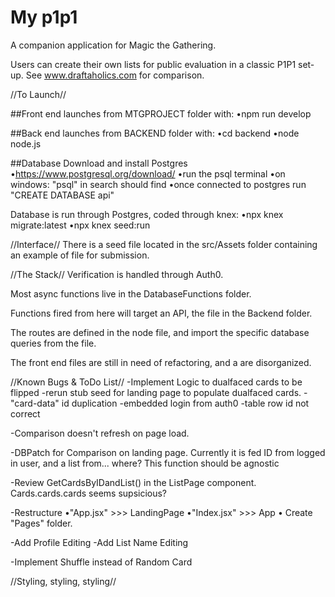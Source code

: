 # My p1p1

A companion application for Magic the Gathering.

Users can create their own lists for public evaluation in a classic P1P1 set-up. See www.draftaholics.com for comparison.


//To Launch//

##Front end launches from MTGPROJECT folder with:
  •npm run develop

##Back end launches from BACKEND folder with:
  •cd backend
  •node node.js

##Database
Download and install Postgres
  •https://www.postgresql.org/download/
  •run the psql terminal
    •on windows: "psql" in search should find
  •once connected to postgres run "CREATE DATABASE api"

Database is run through Postgres, coded through knex:
  •npx knex migrate:latest
  •npx knex seed:run


//Interface//
There is a seed file located in the src/Assets folder containing an example of file for submission. 


//The Stack//
Verification is handled through Auth0.

Most async functions live in the DatabaseFunctions folder.

Functions fired from here will target an API, the <node> file in the Backend folder.

The routes are defined in the node file, and import the specific database queries from the <queries> file. 

The front end files are still in need of refactoring, and a are disorganized. 


//Known Bugs & ToDo List//
-Implement Logic to dualfaced cards to be flipped
-rerun stub seed for landing page to populate dualfaced cards. 
-"card-data" id duplication
-embedded login from auth0
-table row id not correct

-Comparison doesn't refresh on page load.

-DBPatch for Comparison on landing page. Currently it is fed ID from logged in user, and a list from... where? This function should be agnostic

-Review GetCardsByIDandList() in the ListPage component. Cards.cards.cards seems supsicious?

-Restructure
  •"App.jsx" >>> LandingPage
  •"Index.jsx" >>> App
  • Create "Pages" folder.

-Add Profile Editing
-Add List Name Editing

-Implement Shuffle instead of Random Card

//Styling, styling, styling//


